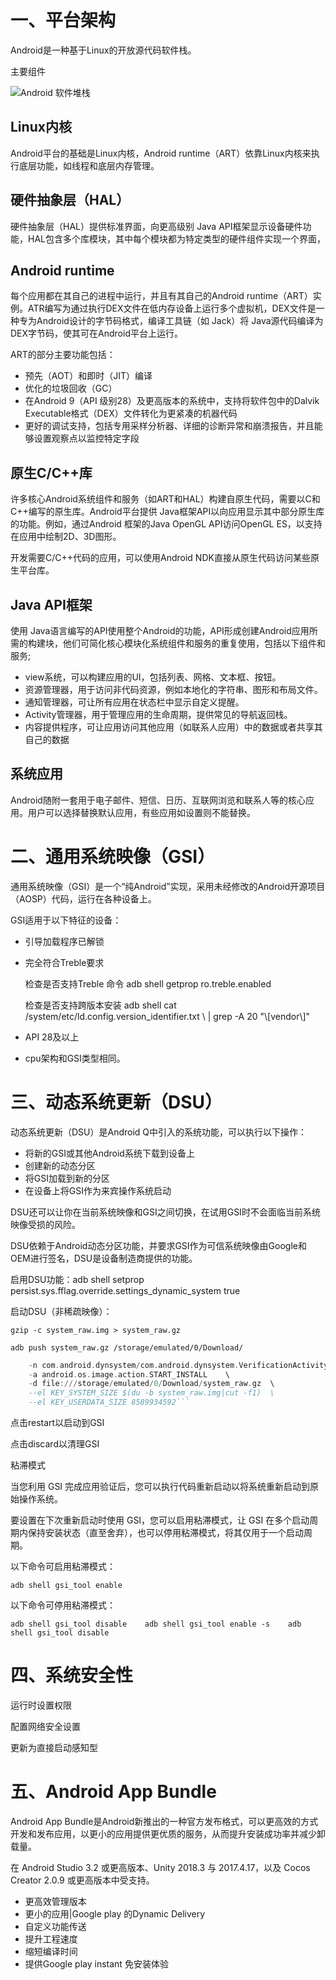 # 一、平台架构

Android是一种基于Linux的开放源代码软件栈。

主要组件

![Android 软件堆栈](android10.assets/android-stack_2x.png)

##  Linux内核

Android平台的基础是Linux内核，Android runtime（ART）依靠Linux内核来执行底层功能，如线程和底层内存管理。

##  硬件抽象层（HAL）

硬件抽象层（HAL）提供标准界面，向更高级别 Java API框架显示设备硬件功能，HAL包含多个库模块，其中每个模块都为特定类型的硬件组件实现一个界面，

## Android runtime

每个应用都在其自己的进程中运行，并且有其自己的Android runtime（ART）实例。ATR编写为通过执行DEX文件在低内存设备上运行多个虚拟机，DEX文件是一种专为Android设计的字节码格式，编译工具链（如 Jack）将 Java源代码编译为DEX字节码，使其可在Android平台上运行。

ART的部分主要功能包括：

* 预先（AOT）和即时（JIT）编译
* 优化的垃圾回收（GC）
* 在Android 9（API 级别28）及更高版本的系统中，支持将软件包中的Dalvik Executable格式（DEX）文件转化为更紧凑的机器代码
* 更好的调试支持，包括专用采样分析器、详细的诊断异常和崩溃报告，并且能够设置观察点以监控特定字段

## 原生C/C++库

许多核心Android系统组件和服务（如ART和HAL）构建自原生代码，需要以C和C++编写的原生库。Android平台提供 Java框架API以向应用显示其中部分原生库的功能。例如，通过Android 框架的Java OpenGL API访问OpenGL ES，以支持在应用中绘制2D、3D图形。

开发需要C/C++代码的应用，可以使用Android NDK直接从原生代码访问某些原生平台库。

## Java API框架

使用 Java语言编写的API使用整个Android的功能，API形成创建Android应用所需的构建块，他们可简化核心模块化系统组件和服务的重复使用，包括以下组件和服务;

* view系统，可以构建应用的UI，包括列表、网格、文本框、按钮。
* 资源管理器，用于访问非代码资源，例如本地化的字符串、图形和布局文件。
* 通知管理器，可让所有应用在状态栏中显示自定义提醒。
* Activity管理器，用于管理应用的生命周期，提供常见的导航返回栈。
* 内容提供程序，可让应用访问其他应用（如联系人应用）中的数据或者共享其自己的数据

## 系统应用

Android随附一套用于电子邮件、短信、日历、互联网浏览和联系人等的核心应用。用户可以选择替换默认应用，有些应用如设置则不能替换。

# 二、通用系统映像（GSI）

 通用系统映像（GSI）是一个“纯Android”实现，采用未经修改的Android开源项目（AOSP）代码，运行在各种设备上。

GSI适用于以下特征的设备：

* 引导加载程序已解锁

* 完全符合Treble要求

  检查是否支持Treble 命令 adb shell getprop ro.treble.enabled

  检查是否支持跨版本安装   adb shell cat /system/etc/ld.config.version_identifier.txt \  | grep -A 20 "\\[vendor\\]"

* API 28及以上

* cpu架构和GSI类型相同。

# 三、动态系统更新（DSU）

动态系统更新（DSU）是Android Q中引入的系统功能，可以执行以下操作：

* 将新的GSI或其他Android系统下载到设备上
* 创建新的动态分区
* 将GSI加载到新的分区
* 在设备上将GSI作为来宾操作系统启动

DSU还可以让你在当前系统映像和GSI之间切换，在试用GSI时不会面临当前系统映像受损的风险。

DSU依赖于Android动态分区功能，并要求GSI作为可信系统映像由Google和OEM进行签名，DSU是设备制造商提供的功能。

启用DSU功能：adb shell setprop persist.sys.fflag.override.settings_dynamic_system true

启动DSU（非稀疏映像）：

```gzip -c system_raw.img > system_raw.gz ```

```adb push system_raw.gz /storage/emulated/0/Download/```

```adb shell am start-activity \
    -n com.android.dynsystem/com.android.dynsystem.VerificationActivity  \
    -a android.os.image.action.START_INSTALL    \
    -d file:///storage/emulated/0/Download/system_raw.gz  \
    --el KEY_SYSTEM_SIZE $(du -b system_raw.img|cut -f1)  \
    --el KEY_USERDATA_SIZE 8589934592```
```

点击restart以启动到GSI

点击discard以清理GSI

粘滞模式

当您利用 GSI 完成应用验证后，您可以执行代码重新启动以将系统重新启动到原始操作系统。

要设置在下次重新启动时使用 GSI，您可以启用粘滞模式，让 GSI 在多个启动周期内保持安装状态（直至舍弃），也可以停用粘滞模式，将其仅用于一个启动周期。

以下命令可启用粘滞模式：

```
adb shell gsi_tool enable
```

以下命令可停用粘滞模式：

```
adb shell gsi_tool disable    adb shell gsi_tool enable -s    adb shell gsi_tool disable
```

#  四、系统安全性

运行时设置权限

配置网络安全设置

更新为直接启动感知型

# 五、Android App Bundle

Android App Bundle是Android新推出的一种官方发布格式，可以更高效的方式开发和发布应用，以更小的应用提供更优质的服务，从而提升安装成功率并减少卸载量。

在 Android Studio 3.2 或更高版本、Unity 2018.3 与 2017.4.17，以及 Cocos Creator 2.0.9 或更高版本中受支持。



* 更高效管理版本
* 更小的应用|Google play 的Dynamic Delivery
* 自定义功能传送
* 提升工程速度
* 缩短编译时间
* 提供Google play instant 免安装体验

